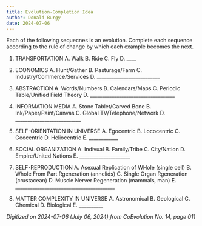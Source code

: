 ```yaml
---
title: Evolution-Completion Idea
author: Donald Burgy
date: 2024-07-06
---
```

Each of the following sequecnes is an evolution. Complete each sequence according to the rule of change by which each example becomes the next.

1. TRANSPORTATION
A. Walk
B. Ride
C. Fly
D. ____

2. ECONOMICS
A. Hunt/Gather
B. Pasturage/Farm
C. Industry/Commerce/Services
D. __________________________

3. ABSTRACTION
A. Words/Numbers
B. Calendars/Maps
C. Periodic Table/Unified Field Theory
D. ___________________________________

4. INFORMATION MEDIA
A. Stone Tablet/Carved Bone
B. Ink/Paper/Paint/Canvas
C. Global TV/Telephone/Network
D. ___________________________

5. SELF-ORIENTATION IN UNIVERSE
A. Egocentric
B. Lococentric
C. Geocentric
D. Heliocentric
E. ____________

6. SOCIAL ORGANIZATION
A. Indivual
B. Family/Tribe
C. City/Nation
D. Empire/United Nations
E. _____________________

7. SELF-REPRODUCTION
A. Asexual Replication of WHole (single cell)
B. Whole From Part Rgeneration (annelids)
C. Single Organ Rgeneration (crustacean)
D. Muscle Nerver Regeneration (mammals, man)
E. _________________________________________

8. MATTER COMPLEXITY IN UNIVERSE
A. Astronomical
B. Geological
C. Chemical
D. Biological
E. __________

*Digitized on 2024-07-06 (July 06, 2024) from CoEvolution No. 14, page 011*